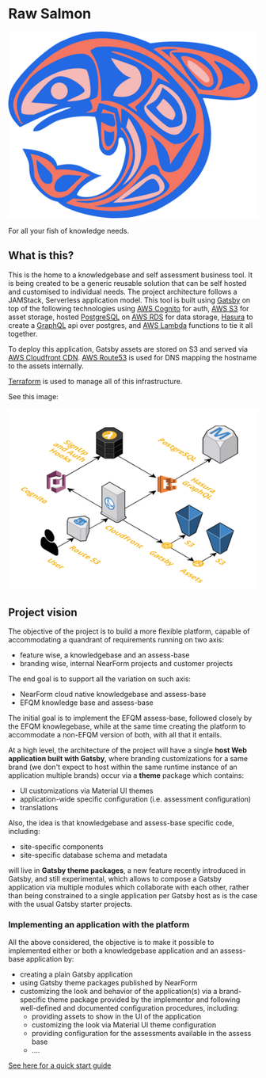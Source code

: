 # Raw Salmon

![icon]

For all your fish of knowledge needs.

## What is this?

This is the home to a knowledgebase and self assessment business tool. It is being created to be a generic reusable solution that can be self hosted and customised to individual needs. The project architecture follows a JAMStack, Serverless application model. This tool is built using [Gatsby] on top of the following technologies using [AWS Cognito](Cognito) for auth, [AWS S3](S3) for asset storage, hosted [PostgreSQL] on [AWS RDS](RDS) for data storage, [Hasura] to create a [GraphQL] api over postgres, and [AWS Lambda](Lambda) functions to tie it all together.

To deploy this application, Gatsby assets are stored on S3 and served via [AWS Cloudfront CDN](Cloudfront). [AWS Route53](Route53) is used for DNS mapping the hostname to the assets internally.

[Terraform] is used to manage all of this infrastructure.

See this image:

![architecture-overview]

## Project vision

The objective of the project is to build a more flexible platform, capable of accommodating a quandrant of requirements running on two axis:

- feature wise, a knowledgebase and an assess-base
- branding wise, internal NearForm projects and customer projects

The end goal is to support all the variation on such axis:

- NearForm cloud native knowledgebase and assess-base
- EFQM knowledge base and assess-base

The initial goal is to implement the EFQM assess-base, followed closely by the EFQM knowlegebase, while at the same time creating the platform to accommodate a non-EFQM version of both, with all that it entails.

At a high level, the architecture of the project will have a single **host Web application built with Gatsby**, where branding customizations for a same brand (we don't expect to host within the same runtime instance of an application multiple brands) occur via a **theme** package which contains:

- UI customizations via Material UI themes
- application-wide specific configuration (i.e. assessment configuration)
- translations

Also, the  idea is that knowledgebase and assess-base specific code, including:

- site-specific components
- site-specific database schema and metadata

will live in **Gatsby theme packages**, a new feature recently introduced in Gatsby, and still experimental, which allows to compose a Gatsby application via multiple modules which collaborate with each other, rather than being constrained to a single application per Gatsby host as is the case with the usual Gatsby starter projects.

### Implementing an application with the platform

All the above considered, the objective is to make it possible to implemented either or both a knowledgebase application and an assess-base application by:

- creating a plain Gatsby application
- using Gatsby theme packages published by NearForm
- customizing the look and behavior of the application(s) via a brand-specific theme package provided by the implementor and following well-defined and documented configuration procedures, including:
  - providing assets to show in the UI of the application
  - customizing the look via Material UI theme configuration
  - providing configuration for the assessments available in the assess base
  - ....

[See here for a quick start guide](quick-start/)

<!-- External Links -->
[Gatsby]: https://www.gatsbyjs.org/
[Cognito]: https://aws.amazon.com/cognito/
[S3]: https://aws.amazon.com/s3/
[PostgreSQL]: https://www.postgresql.org/
[RDS]: https://aws.amazon.com/rds/
[Hasura]: https://hasura.io/
[GraphQL]: https://graphql.org/learn/
[Lambda]: https://aws.amazon.com/lambda/
[Cloudfront]: https://aws.amazon.com/cloudfront/
[Route53]: https://aws.amazon.com/route53/
[Terraform]: https://www.terraform.io/

<!-- Images -->
[icon]: images/favicon.png
[architecture-overview]: images/architecture.png
